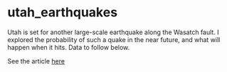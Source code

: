 # utah_earthquakes

Utah is set for another large-scale earthquake along the Wasatch fault. I explored the probability of such a quake in the near future, and what will happen when it hits. Data to follow below.

See the article [here](http://journalism.frontanalytics.com/2017/11/06/utah-earthquakes/)